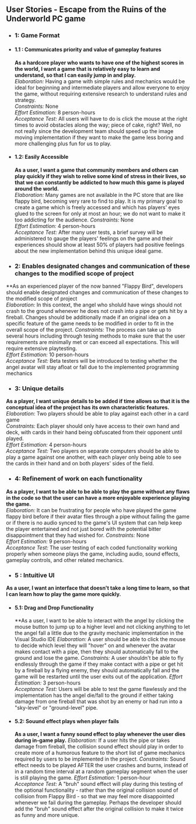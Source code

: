 ## User Stories - Escape from the Ruins of the Underworld PC game

* ### 1: Game Format

 * #### 1.1 : Communicates priority and value of gameplay features
   **As a hardcore player who wants to have one of the highest scores in the world, I want a game that is relatively easy to learn and understand, so that I can easily jump in and play.**  
   *Elaboration:* Having a game with simple rules and mechanics would be ideal for beginning and intermediate players and allow everyone to enjoy the game, without requiring extensive research to understand rules and strategy.  
   *Constraints:* None  
   *Effort Estimation:* 8 person-hours  
   *Acceptance Test:* All users will have to do is click the mouse at the right times to avoid obstacles along the way; piece of cake, right? Well, no not really since the development team should speed up the image moving implementation if they want to make the game less boring and more challenging plus fun for us to play.

 * #### 1.2: Easily Accessible
   **As a user, I want a game that community members and others can play quickly if they wish to relive some kind of stress in their lives, so that we can constantly be addicted to how much this game is played around the world.**   
   *Elaboration:* Many games are not available in the PC store that are like flappy bird, becoming very rare to find to play. It is my primary goal to create a game which is freely accessed and which has players' eyes glued to the screen for only at most an hour; we do not want to make it too addicting for the audience.
   *Constraints:* None  
   *Effort Estimation:* 4 person-hours  
   *Acceptance Test:* After many user tests, a brief survey will be administered to gauge the players' feelings on the game and their experiences should show at least 50% of players had positive feelings about the new implementation behind this unique ideal game.

* ### 2: Enables designated changes and communication of these changes to the modified scope of project
 **As an experienced player of the now banned "Flappy Bird", developers should enable designated changes and communication of these changes to the modified scope of project  
 *Elaboration:* In this context, the angel who sholuld have wings should not crash to the ground whenever he does not crash into a pipe or gets hit by a fireball. Changes should be additionally made if an original idea on a specific feature of the game needs to be modified in order to fit in the overall scope of the project.
 *Constraints:* The process can take up to several hours including through tesing methods to make sure that the user requirements are minimally met or can exceed all expectations. This will require extensive playtesting.  
 *Effort Estimation:* 10 person-hours  
 *Acceptance Test:* Beta testers will be introduced to testing whether the angel avatar will stay afloat or fall due to the implemented programming mechanics 

*  ### 3: Unique details 
 **As a player, I want unique details to be added if time allows so that it is the conceptual idea of the project has its own characteristic features.**  
 *Elaboration:* Two players should be able to play against each other in a card game  
 *Constraints:* Each player should only have access to their own hand and deck, with cards in their hand being obfuscated from their opponent until played.  
 *Effort Estimation:* 4 person-hours  
 *Acceptance Test:* Two players on separate computers should be able to play a game against one another, with each player only being able to see the cards in their hand and on both players' sides of the field.  

* ### 4: Refinement of work on each functionality
 **As a player, I want to be able to be able to play the game without any flaws in the code so that the user can have a more enjoyable experience playing the game.**   
 *Elaboration:* It can be frustrating for people who have played the game flappy bird before if their avatar flies through a pipe without failing the game or if there is no audio synced to the game's UI system that can help keep the player entertained and not just bored with the potential bitter disappointment that they had wished for.
 *Constraints:* None  
 *Effort Estimation:* 9 person-hours  
 *Acceptance Test:* The user testing of each coded functionality working properly when someone plays the game, including audio, sound effects, gameplay controls, and other related mechanics.

* ### 5 : Intuitive UI
 **As a user, I want an interface that doesn't take a long time to learn, so that I can learn how to play the game more quickly.**
 * #### 5.1: Drag and Drop Functionality
   **As a user, I want to be able to interact with the angel by clicking the mouse button to jump up to a higher level and not clicking anything to let the angel fall a little due to the gravity mechanic implementation in the Visual Studio IDE
    *Elaboration:* A user should be able to click the mouse to decide which level they will "hover" on and whenever the avatar makes contact with a pipe, then they should automatically fall to the ground and lose the game. 
    *Constraints:* A user shouldn't be able to fly endlessly through the game if they make contact with a pipe or get hit by a fireball by a flying enemy, they should automatically fall and the game will be restarted until the user exits out of the application. 
    *Effort Estimation:* 3 person-hours  
    *Acceptance Test:* Users will be able to test the game flawlessly and the implementation has the angel die/fall to the ground if either taking damage from one fireball that was shot by an enemy or had run into a "sky-level" or "ground-level" pipe. 

 * #### 5.2: Souund effect plays when player fails
   **As a user, I want a funny sound effect to play whenever the user dies during in-game play.**
   *Elaboration:* If a user hits the pipe or takes damage from fireball, the collision sound effect should play in order to create more of a humorous feature to the short list of game mechanics required by users to be implemented in the project.
   *Constraints:* Sound effect needs to be played AFTER the user crashes and burns, instead of in a random time interval at a random gameplay segment when the user is still playing the game.
   *Effort Estimation:* 1 person-hour  
   *Acceptance Test:* A "bruh" sound effect will play during this testing of the optional functionality - rather than the original collision sound of collision from Flappy Bird - so that we may feel more disappointed whenever we fail during the gameplay. Perhaps the developer should add the "bruh" sound effect after the original collision to make it twice as funny and more unique.

